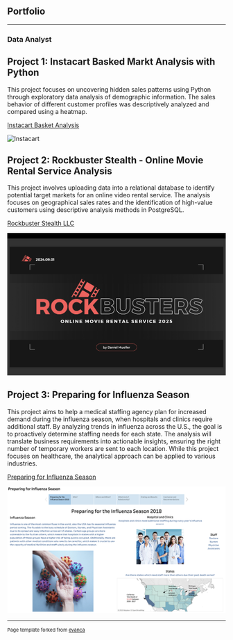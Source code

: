 ## Portfolio

---

### Data Analyst

## Project 1: Instacart Basked Markt Analysis with Python

This project focuses on uncovering hidden sales patterns using Python through exploratory data analysis of demographic information. The sales behavior of different customer profiles was descriptively analyzed and compared using a heatmap.

[Instacart Basket Analysis](https://github.com/DanielsData91/Instacart-Basket-Analysis)


![Instacart](https://brittainladd.com/wp-content/uploads/2023/09/Instacart-Logo-scaled.jpg)


## Project 2: Rockbuster Stealth - Online Movie Rental Service Analysis

This project involves uploading data into a relational database to identify potential target markets for an online video rental service. The analysis focuses on geographical sales rates and the identification of high-value customers using descriptive analysis methods in PostgreSQL.

[Rockbuster Stealth LLC]([pdf/Rockbuster.pdf](https://github.com/DanielsData91/Rockbuster-Stealth-Project))


<img src="images/Rockbuster_Project.png"/>

## Project 3: Preparing for Influenza Season

This project aims to help a medical staffing agency plan for increased demand during the influenza season, when hospitals and clinics require additional staff. By analyzing trends in influenza across the U.S., the goal is to proactively determine staffing needs for each state. The analysis will translate business requirements into actionable insights, ensuring the right number of temporary workers are sent to each location. While this project focuses on healthcare, the analytical approach can be applied to various industries.

[Preparing for Influenza Season](https://public.tableau.com/shared/YQ6WCNN4P?:display_count=n&:origin=viz_share_link/)


<img src="images/Influenza Season_Project.png"/>




---
<p style="font-size:11px">Page template forked from <a href="https://github.com/evanca/quick-portfolio">evanca</a></p>
<!-- Remove above link if you don't want to attibute -->
